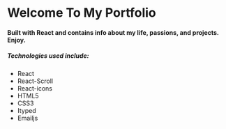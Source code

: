 # Welcome To My Portfolio

#### Built with React and contains info about my life, passions, and projects. Enjoy.

##### Technologies used include:
- React
- React-Scroll
- React-icons
- HTML5
- CSS3
- Ityped
- Emailjs
